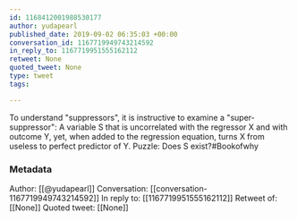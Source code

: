 ```yaml
---
id: 1168412001988530177
author: yudapearl
published_date: 2019-09-02 06:35:03 +00:00
conversation_id: 1167719949743214592
in_reply_to: 1167719951555162112
retweet: None
quoted_tweet: None
type: tweet
tags:

---
```


To understand "suppressors", it is instructive to examine a "super-suppressor": A variable S that is uncorrelated with the regressor X and with outcome Y, yet, when added to the regression equation, turns X from useless to perfect predictor of Y. Puzzle: Does S exist?#Bookofwhy

### Metadata

Author: [[@yudapearl]]
Conversation: [[conversation-1167719949743214592]]
In reply to: [[1167719951555162112]]
Retweet of: [[None]]
Quoted tweet: [[None]]
